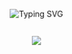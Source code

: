 <div align="center">

<!-- Welcome Typing Animation -->
  
![Typing SVG](https://readme-typing-svg.demolab.com/?lines=Welcome+to+Eins'+Github+!)

<!-- Spacer for beauty -->
<div>&nbsp;</div>

<!-- Full Skill Set Icons (Auto-wrap, Light Theme) -->
<a href="https://skillicons.dev">
  <img src="https://skillicons.dev/icons?i=java,py,pytorch,sklearn,opencv,matlab,nodejs,npm,vue,vite,react,tailwind,cloudflare,threejs,html,css,js,bootstrap,nginx,docker,jquery,mysql,sqlite,git,github,gitlab,anaconda,pycharm,vscode,linux,ubuntu,windows,powershell,sublime,md,latex&perline=12&theme=light"/>
</a>

</div>
